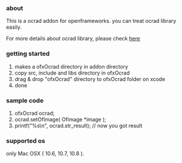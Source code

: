 <h3>about</h3>

<p>
This is a ocrad addon for openframeworks. you can treat ocrad library easily.</p>
<p>
For more details about ocrad library, please check <a href="http://www.gnu.org/software/ocrad/">here</a>
</p>

<h3>getting started</h3>
<ol>
<li>makes a ofxOcrad directory in addon directory</li>
<li>copy src, include and libs directory in ofxOcrad</li>
<li>drag & drop "ofxOcrad" directory to ofxOcrad folder on xcode</li>
<li>done</li>
</ol>

<h3>sample code</h3>
<ol>
<li>ofxOcrad ocrad;</li>
<li>ocrad.setOfImage( Ofimage *image );</li>
<li>printf("%s\n", ocrad.str_result);  // now you got result</li>
</ol>

<h3>supported os</h3>
<p>
only Mac OSX ( 10.6, 10.7, 10.8 ).
</p>


